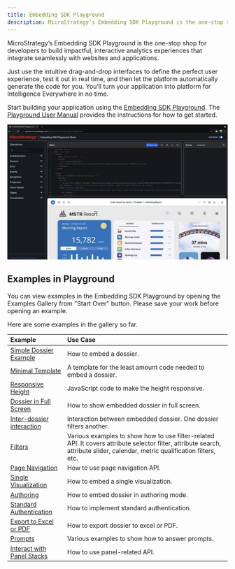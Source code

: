 ```yaml
---
title: Embedding SDK Playground
description: MicroStrategy’s Embedding SDK Playground is the one-stop shop for developers to build impactful, interactive analytics experiences that integrate seamlessly with websites and applications.
---
```


MicroStrategy’s Embedding SDK Playground is the one-stop shop for developers to build impactful, interactive analytics experiences that integrate seamlessly with websites and applications.

Just use the intuitive drag-and-drop interfaces to define the perfect user experience, test it out in real time, and then let the platform automatically generate the code for you. You’ll turn your application into platform for Intelligence Everywhere in no time.

Start building your application using the [Embedding SDK Playground](https://microstrategy.github.io/playground/). The [Playground User Manual](https://github.com/MicroStrategy/playground) provides the instructions for how to get started.

![Embedding SDK Playground](./images/embedded-analytics-sandbox.jpeg)

## Examples in Playground

You can view examples in the Embedding SDK Playground by opening the Examples Gallery from "Start Over" button. Please save your work before opening an example.

Here are some examples in the gallery so far.

| Example                                                                               | Use Case                                                                                                                                                                      |
| :------------------------------------------------------------------------------------ | :---------------------------------------------------------------------------------------------------------------------------------------------------------------------------- |
| [Simple Dossier Example](https://microstrategy.github.io/playground/?example=g1)      | How to embed a dossier.                                                                                                                                                       |
| [Minimal Template](https://microstrategy.github.io/playground/?example=g2)            | A template for the least amount code needed to embed a dossier.                                                                                                               |
| [Responsive Height](https://microstrategy.github.io/playground/?example=g3)           | JavaScript code to make the height responsive.                                                                                                                                |
| [Dossier in Full Screen](https://microstrategy.github.io/playground/?example=g4)      | How to show embedded dossier in full screen.                                                                                                                                  |
| [Inter-dossier interaction](https://microstrategy.github.io/playground/?example=g5)   | Interaction between embedded dossier. One dossier filters another.                                                                                                            |
| [Filters](https://microstrategy.github.io/playground/?example=g6)                     | Various examples to show how to use filter-related API. It covers attribute selector filter, attribute search, attribute slider, calendar, metric qualification filters, etc. |
| [Page Navigation](https://microstrategy.github.io/playground/?example=g14)            | How to use page navigation API.                                                                                                                                               |
| [Single Visualization](https://microstrategy.github.io/playground/?example=g15)       | How to embed a single visualization.                                                                                                                                          |
| [Authoring](https://microstrategy.github.io/playground/?example=g16)                  | How to embed dossier in authoring mode.                                                                                                                                       |
| [Standard Authentication](https://microstrategy.github.io/playground/?example=g17)    | How to implement standard authentication.                                                                                                                                     |
| [Export to Excel or PDF](https://microstrategy.github.io/playground/?example=g18)     | How to export dossier to excel or PDF.                                                                                                                                        |
| [Prompts](https://microstrategy.github.io/playground/?example=g20)                    | Various examples to show how to answer prompts.                                                                                                                               |
| [Interact with Panel Stacks](https://microstrategy.github.io/playground/?example=g23) | How to use panel-related API.                                                                                                                                                 |
